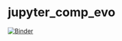 # jupyter_comp_evo
[![Binder](https://mybinder.org/badge.svg)](https://mybinder.org/v2/gh/faibiofsf/jupyter_comp_evo/master)

